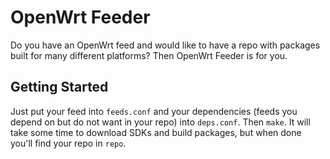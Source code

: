 # OpenWrt Feeder
Do you have an OpenWrt feed and would like to have a repo with packages built for many different platforms?
Then OpenWrt Feeder is for you.

## Getting Started

Just put your feed into `feeds.conf` and your dependencies (feeds you depend on but do not want in your repo)
into `deps.conf`. Then `make`. It will take some time to download SDKs and build packages, but when done you'll
find your repo in `repo`.
